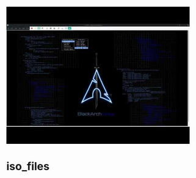 ![image alt](https://github.com/josh-butler93/iso_files/blob/07cda56b45a651d802209b568288459cb39e904c/Setup/Readme.jpg)
# iso_files
